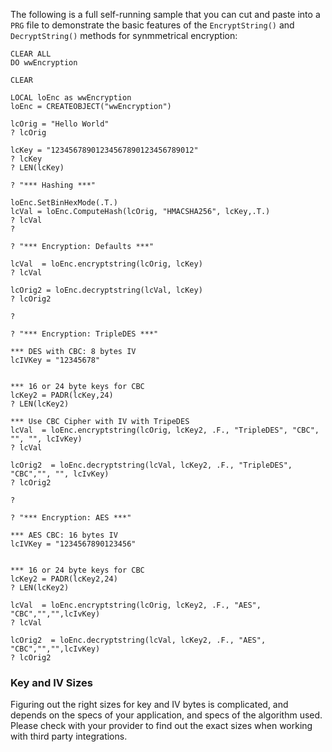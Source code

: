 ﻿The following is a full self-running sample that you can cut and paste into a `PRG` file to demonstrate the basic features of the `EncryptString()` and `DecryptString()` methods  for synmmetrical encryption:

```foxpro
CLEAR ALL
DO wwEncryption

CLEAR

LOCAL loEnc as wwEncryption
loEnc = CREATEOBJECT("wwEncryption")

lcOrig = "Hello World"
? lcOrig

lcKey = "12345678901234567890123456789012"
? lcKey
? LEN(lcKey)

? "*** Hashing ***"

loEnc.SetBinHexMode(.T.)
lcVal = loEnc.ComputeHash(lcOrig, "HMACSHA256", lcKey,.T.)
? lcVal
?

? "*** Encryption: Defaults ***"

lcVal  = loEnc.encryptstring(lcOrig, lcKey)
? lcVal

lcOrig2 = loEnc.decryptstring(lcVal, lcKey)
? lcOrig2

?

? "*** Encryption: TripleDES ***"

*** DES with CBC: 8 bytes IV
lcIVKey = "12345678"


*** 16 or 24 byte keys for CBC
lcKey2 = PADR(lcKey,24)
? LEN(lcKey2)

*** Use CBC Cipher with IV with TripeDES
lcVal  = loEnc.encryptstring(lcOrig, lcKey2, .F., "TripleDES", "CBC", "", "", lcIvKey)
? lcVal

lcOrig2  = loEnc.decryptstring(lcVal, lcKey2, .F., "TripleDES", "CBC","", "", lcIvKey)
? lcOrig2

?

? "*** Encryption: AES ***"

*** AES CBC: 16 bytes IV
lcIVKey = "1234567890123456"


*** 16 or 24 byte keys for CBC
lcKey2 = PADR(lcKey2,24)
? LEN(lcKey2)

lcVal  = loEnc.encryptstring(lcOrig, lcKey2, .F., "AES", "CBC","","",lcIvKey)
? lcVal

lcOrig2  = loEnc.decryptstring(lcVal, lcKey2, .F., "AES", "CBC","","",lcIvKey)
? lcOrig2
```

### Key and IV Sizes
Figuring out the right sizes for key and IV bytes is complicated, and depends on the specs of your application, and specs of the algorithm used. Please check with your provider to find out the exact sizes when working with third party integrations.